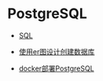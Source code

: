 # PostgreSQL

+ [SQL](SQL.md)

+ [使用er图设计创建数据库](使用er图设计创建数据库.md)

+ [docker部署PostgreSQL](docker部署PostgreSQL.md)
